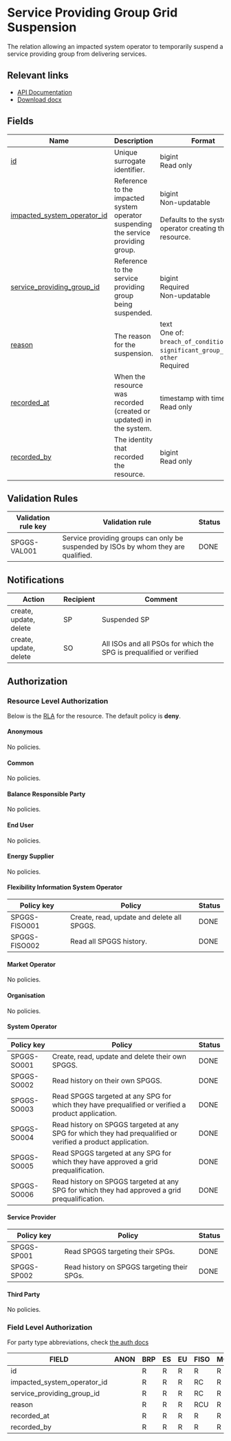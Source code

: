 # Service Providing Group Grid Suspension

The relation allowing an impacted system operator to temporarily suspend a
service providing group from delivering services.

## Relevant links

* [API Documentation](../api/v0/index.html#/operations/list_service_providing_group_grid_suspension)
* [Download docx](../download/service_providing_group_grid_suspension.docx)

## Fields

| Name                                                                                                                  | Description                                                                       | Format                                                                                    | Reference                                                         |
|-----------------------------------------------------------------------------------------------------------------------|-----------------------------------------------------------------------------------|-------------------------------------------------------------------------------------------|-------------------------------------------------------------------|
| <a name="field-id" href="#field-id">id</a>                                                                            | Unique surrogate identifier.                                                      | bigint<br/>Read only                                                                      |                                                                   |
| <a name="field-impacted_system_operator_id" href="#field-impacted_system_operator_id">impacted_system_operator_id</a> | Reference to the impacted system operator suspending the service providing group. | bigint<br/>Non-updatable<br/><br/>Defaults to the system operator creating the resource.  | [party.id](party.md#field-id)                                     |
| <a name="field-service_providing_group_id" href="#field-service_providing_group_id">service_providing_group_id</a>    | Reference to the service providing group being suspended.                         | bigint<br/>Required<br/>Non-updatable                                                     | [service_providing_group.id](service_providing_group.md#field-id) |
| <a name="field-reason" href="#field-reason">reason</a>                                                                | The reason for the suspension.                                                    | text<br/>One of: `breach_of_conditions`, `significant_group_change`, `other`<br/>Required |                                                                   |
| <a name="field-recorded_at" href="#field-recorded_at">recorded_at</a>                                                 | When the resource was recorded (created or updated) in the system.                | timestamp with time zone<br/>Read only                                                    |                                                                   |
| <a name="field-recorded_by" href="#field-recorded_by">recorded_by</a>                                                 | The identity that recorded the resource.                                          | bigint<br/>Read only                                                                      |                                                                   |

## Validation Rules

| Validation rule key | Validation rule                                                                          | Status |
|---------------------|------------------------------------------------------------------------------------------|--------|
| SPGGS-VAL001        | Service providing groups can only be suspended by ISOs by whom they are qualified.       | DONE   |

## Notifications

| Action                 | Recipient | Comment                                                             |
|------------------------|-----------|---------------------------------------------------------------------|
| create, update, delete | SP        | Suspended SP                                                        |
| create, update, delete | SO        | All ISOs and all PSOs for which the SPG is prequalified or verified |

## Authorization

### Resource Level Authorization

Below is the [RLA](../technical/auth.md#resource-level-authorization-rla) for the
resource. The default policy is **deny**.

#### Anonymous

No policies.

#### Common

No policies.

#### Balance Responsible Party

No policies.

#### End User

No policies.

#### Energy Supplier

No policies.

#### Flexibility Information System Operator

| Policy key    | Policy                                     | Status |
|---------------|--------------------------------------------|--------|
| SPGGS-FISO001 | Create, read, update and delete all SPGGS. | DONE   |
| SPGGS-FISO002 | Read all SPGGS history.                    | DONE   |

#### Market Operator

No policies.

#### Organisation

No policies.

#### System Operator

| Policy key  | Policy                                                                                                       | Status |
|-------------|--------------------------------------------------------------------------------------------------------------|--------|
| SPGGS-SO001 | Create, read, update and delete their own SPGGS.                                                             | DONE   |
| SPGGS-SO002 | Read history on their own SPGGS.                                                                             | DONE   |
| SPGGS-SO003 | Read SPGGS targeted at any SPG for which they have prequalified or verified a product application.           | DONE   |
| SPGGS-SO004 | Read history on SPGGS targeted at any SPG for which they had prequalified or verified a product application. | DONE   |
| SPGGS-SO005 | Read SPGGS targeted at any SPG for which they have approved a grid prequalification.                         | DONE   |
| SPGGS-SO006 | Read history on SPGGS targeted at any SPG for which they had approved a grid prequalification.               | DONE   |

#### Service Provider

| Policy key  | Policy                                      | Status |
|-------------|---------------------------------------------|--------|
| SPGGS-SP001 | Read SPGGS targeting their SPGs.            | DONE   |
| SPGGS-SP002 | Read history on SPGGS targeting their SPGs. | DONE   |

#### Third Party

No policies.

### Field Level Authorization

For party type abbreviations, check [the auth docs](../technical/auth.md#party-market-actors)

| FIELD                       | ANON | BRP | ES | EU | FISO | MO | SO  | SP | TP | ORG |
|-----------------------------|------|-----|----|----|------|----|-----|----|----|-----|
| id                          |      | R   | R  | R  | R    | R  | R   | R  | R  |     |
| impacted_system_operator_id |      | R   | R  | R  | RC   | R  | RC  | R  | R  |     |
| service_providing_group_id  |      | R   | R  | R  | RC   | R  | RC  | R  | R  |     |
| reason                      |      | R   | R  | R  | RCU  | R  | RCU | R  | R  |     |
| recorded_at                 |      | R   | R  | R  | R    | R  | R   | R  | R  |     |
| recorded_by                 |      | R   | R  | R  | R    | R  | R   | R  | R  |     |
